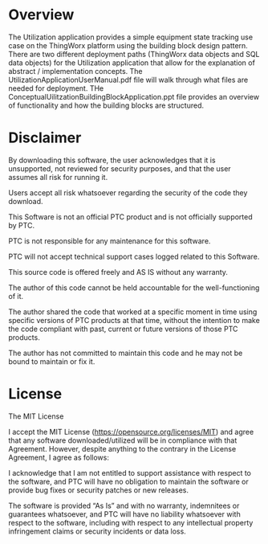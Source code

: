 # Overview
The Utilization application provides a simple equipment state tracking use case on the ThingWorx platform using the building block design pattern. There are two different deployment paths (ThingWorx data objects and SQL data objects) for the Utilization application that allow for the explanation of abstract / implementation concepts.  The UtilizationApplicationUserManual.pdf file will walk through what files are needed for deployment.  THe ConceptualUilitzationBuildingBlockApplication.ppt file provides an overview of functionality and how the building blocks are structured.
# Disclaimer
By downloading this software, the user acknowledges that it is unsupported, not reviewed for security purposes, and that the user assumes all risk for running it.

Users accept all risk whatsoever regarding the security of the code they download.

This Software is not an official PTC product and is not officially supported by PTC.

PTC is not responsible for any maintenance for this software.

PTC will not accept technical support cases logged related to this Software.

This source code is offered freely and AS IS without any warranty. 

The author of this code cannot be held accountable for the well-functioning of it.  

The author shared the code that worked at a specific moment in time using specific versions of PTC products at that time, without the intention to make the code compliant with past, current or future versions of those PTC products.  

The author has not committed to maintain this code and he may not be bound to maintain or fix it.
# License
The MIT License

I accept the MIT License (https://opensource.org/licenses/MIT) and agree that any software downloaded/utilized will be in compliance with that Agreement. However, despite anything to the contrary in the License Agreement, I agree as follows:

I acknowledge that I am not entitled to support assistance with respect to the software, and PTC will have no obligation to maintain the software or provide bug fixes or security patches or new releases.

The software is provided “As Is” and with no warranty, indemnitees or guarantees whatsoever, and PTC will have no liability whatsoever with respect to the software, including with respect to any intellectual property infringement claims or security incidents or data loss.

